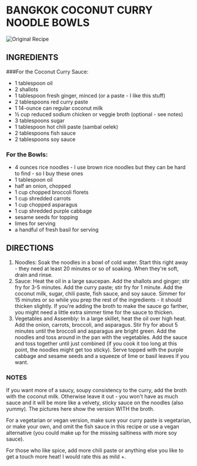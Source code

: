 # BANGKOK COCONUT CURRY NOODLE BOWLS

![Original Recipe](http://pinchofyum.com/bangkok-coconut-curry-noodle-bowls)

## INGREDIENTS

###For the Coconut Curry Sauce:
- 1 tablespoon oil
- 2 shallots
- 1 tablespoon fresh ginger, minced (or a paste - I like this stuff)
- 2 tablespoons red curry paste
- 1 14-ounce can regular coconut milk
- ½ cup reduced sodium chicken or veggie broth (optional - see notes)
- 3 tablespoons sugar
- 1 tablespoon hot chili paste (sambal oelek)
- 2 tablespoons fish sauce
- 2 tablespoons soy sauce

### For the Bowls:
- 4 ounces rice noodles - I use brown rice noodles but they can be hard to find - so I buy these ones
- 1 tablespoon oil
- half an onion, chopped
- 1 cup chopped broccoli florets
- 1 cup shredded carrots
- 1 cup chopped asparagus
- 1 cup shredded purple cabbage
- sesame seeds for topping
- limes for serving
- a handful of fresh basil for serving

## DIRECTIONS
1. Noodles: Soak the noodles in a bowl of cold water. Start this right away - they need at least 20 minutes or so of soaking. When they're soft, drain and rinse.
2. Sauce: Heat the oil in a large saucepan. Add the shallots and ginger; stir fry for 3-5 minutes. Add the curry paste; stir fry for 1 minute. Add the coconut milk, sugar, chili paste, fish sauce, and soy sauce. Simmer for 15 minutes or so while you prep the rest of the ingredients - it should thicken slightly. If you're adding the broth to make the sauce go farther, you might need a little extra simmer time for the sauce to thicken.
3. Vegetables and Assembly: In a large skillet, heat the oil over high heat. Add the onion, carrots, broccoli, and asparagus. Stir fry for about 5 minutes until the broccoli and asparagus are bright green. Add the noodles and toss around in the pan with the vegetables. Add the sauce and toss together until just combined (if you cook it too long at this point, the noodles might get too sticky). Serve topped with the purple cabbage and sesame seeds and a squeeze of lime or basil leaves if you want.

### NOTES
If you want more of a saucy, soupy consistency to the curry, add the broth with the coconut milk. Otherwise leave it out - you won't have as much sauce and it will be more like a velvety, sticky sauce on the noodles (also yummy). The pictures here show the version WITH the broth.

For a vegetarian or vegan version, make sure your curry paste is vegetarian, or make your own, and omit the fish sauce in this recipe or use a vegan alternative (you could make up for the missing saltiness with more soy sauce).

For those who like spice, add more chili paste or anything else you like to get a touch more heat! I would rate this as mild +.
